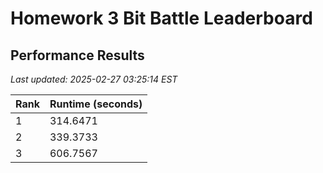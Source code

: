 # Homework 3 Bit Battle Leaderboard



## Performance Results

*Last updated: 2025-02-27 03:25:14 EST*

| Rank | Runtime (seconds) |
|------|------------------|
| 1 | 314.6471 |
| 2 | 339.3733 |
| 3 | 606.7567 |

